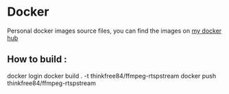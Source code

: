 # Docker
Personal docker images source files, you can find the images on [my docker hub](https://hub.docker.com/r/thinkfree84/)

How to build :
------------------

docker login
docker build . -t thinkfree84/ffmpeg-rtspstream
docker push thinkfree84/ffmpeg-rtspstream
